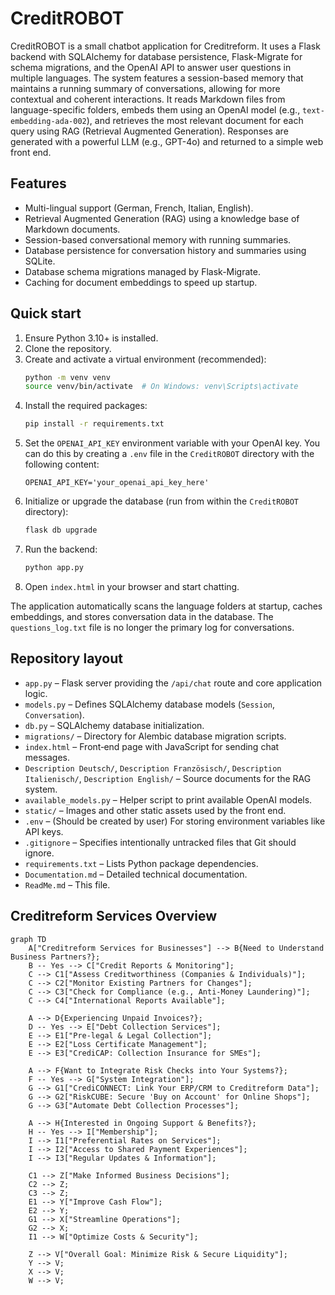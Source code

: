 # CreditROBOT

CreditROBOT is a small chatbot application for Creditreform. It uses a Flask backend with SQLAlchemy for database persistence, Flask-Migrate for schema migrations, and the OpenAI API to answer user questions in multiple languages. The system features a session-based memory that maintains a running summary of conversations, allowing for more contextual and coherent interactions. It reads Markdown files from language-specific folders, embeds them using an OpenAI model (e.g., `text-embedding-ada-002`), and retrieves the most relevant document for each query using RAG (Retrieval Augmented Generation). Responses are generated with a powerful LLM (e.g., GPT-4o) and returned to a simple web front end.

## Features
- Multi-lingual support (German, French, Italian, English).
- Retrieval Augmented Generation (RAG) using a knowledge base of Markdown documents.
- Session-based conversational memory with running summaries.
- Database persistence for conversation history and summaries using SQLite.
- Database schema migrations managed by Flask-Migrate.
- Caching for document embeddings to speed up startup.

## Quick start

1. Ensure Python 3.10+ is installed.
2. Clone the repository.
3. Create and activate a virtual environment (recommended):
   ```bash
   python -m venv venv
   source venv/bin/activate  # On Windows: venv\Scripts\activate
   ```
4. Install the required packages:
   ```bash
   pip install -r requirements.txt
   ```
5. Set the `OPENAI_API_KEY` environment variable with your OpenAI key. You can do this by creating a `.env` file in the `CreditROBOT` directory with the following content:
   ```
   OPENAI_API_KEY='your_openai_api_key_here'
   ```
6. Initialize or upgrade the database (run from within the `CreditROBOT` directory):
   ```bash
   flask db upgrade
   ```
7. Run the backend:
   ```bash
   python app.py
   ```
8. Open `index.html` in your browser and start chatting.

The application automatically scans the language folders at startup, caches embeddings, and stores conversation data in the database. The `questions_log.txt` file is no longer the primary log for conversations.

## Repository layout

- `app.py` – Flask server providing the `/api/chat` route and core application logic.
- `models.py` – Defines SQLAlchemy database models (`Session`, `Conversation`).
- `db.py` – SQLAlchemy database initialization.
- `migrations/` – Directory for Alembic database migration scripts.
- `index.html` – Front‑end page with JavaScript for sending chat messages.
- `Description Deutsch/`, `Description Französisch/`, `Description Italienisch/`, `Description English/` – Source documents for the RAG system.
- `available_models.py` – Helper script to print available OpenAI models.
- `static/` – Images and other static assets used by the front end.
- `.env` – (Should be created by user) For storing environment variables like API keys.
- `.gitignore` – Specifies intentionally untracked files that Git should ignore.
- `requirements.txt` – Lists Python package dependencies.
- `Documentation.md` – Detailed technical documentation.
- `ReadMe.md` – This file.

## Creditreform Services Overview

```mermaid
graph TD
    A["Creditreform Services for Businesses"] --> B{Need to Understand Business Partners?};
    B -- Yes --> C["Credit Reports & Monitoring"];
    C --> C1["Assess Creditworthiness (Companies & Individuals)"];
    C --> C2["Monitor Existing Partners for Changes"];
    C --> C3["Check for Compliance (e.g., Anti-Money Laundering)"];
    C --> C4["International Reports Available"];

    A --> D{Experiencing Unpaid Invoices?};
    D -- Yes --> E["Debt Collection Services"];
    E --> E1["Pre-legal & Legal Collection"];
    E --> E2["Loss Certificate Management"];
    E --> E3["CrediCAP: Collection Insurance for SMEs"];

    A --> F{Want to Integrate Risk Checks into Your Systems?};
    F -- Yes --> G["System Integration"];
    G --> G1["CrediCONNECT: Link Your ERP/CRM to Creditreform Data"];
    G --> G2["RiskCUBE: Secure 'Buy on Account' for Online Shops"];
    G --> G3["Automate Debt Collection Processes"];

    A --> H{Interested in Ongoing Support & Benefits?};
    H -- Yes --> I["Membership"];
    I --> I1["Preferential Rates on Services"];
    I --> I2["Access to Shared Payment Experiences"];
    I --> I3["Regular Updates & Information"];

    C1 --> Z["Make Informed Business Decisions"];
    C2 --> Z;
    C3 --> Z;
    E1 --> Y["Improve Cash Flow"];
    E2 --> Y;
    G1 --> X["Streamline Operations"];
    G2 --> X;
    I1 --> W["Optimize Costs & Security"];

    Z --> V["Overall Goal: Minimize Risk & Secure Liquidity"];
    Y --> V;
    X --> V;
    W --> V;

```
